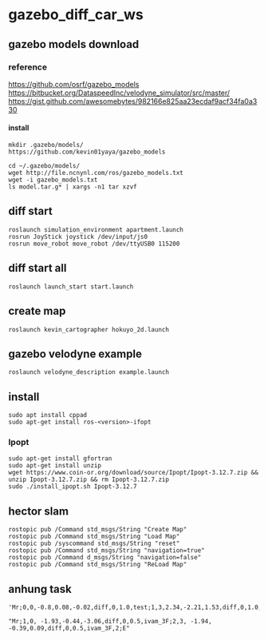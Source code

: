 # gazebo_diff_car_ws

## gazebo models download

### reference
https://github.com/osrf/gazebo_models
https://bitbucket.org/DataspeedInc/velodyne_simulator/src/master/
https://gist.github.com/awesomebytes/982166e825aa23ecdaf9acf34fa0a330

#### install
    mkdir .gazebo/models/
    https://github.com/kevin01yaya/gazebo_models

    cd ~/.gazebo/models/
    wget http://file.ncnynl.com/ros/gazebo_models.txt
    wget -i gazebo_models.txt
    ls model.tar.g* | xargs -n1 tar xzvf

## diff start
    roslaunch simulation_environment apartment.launch
    rosrun JoyStick joystick /dev/input/js0
    rosrun move_robot move_robot /dev/ttyUSB0 115200

## diff start all
    roslaunch launch_start start.launch

## create map
    roslaunch kevin_cartographer hokuyo_2d.launch

## gazebo velodyne example
    roslaunch velodyne_description example.launch

## install
    sudo apt install cppad
    sudo apt-get install ros-<version>-ifopt

### Ipopt
    sudo apt-get install gfortran
    sudo apt-get install unzip
    wget https://www.coin-or.org/download/source/Ipopt/Ipopt-3.12.7.zip && unzip Ipopt-3.12.7.zip && rm Ipopt-3.12.7.zip
    sudo ./install_ipopt.sh Ipopt-3.12.7

## hector slam
    rostopic pub /Command std_msgs/String "Create Map"
    rostopic pub /Command std_msgs/String "Load Map"
    rostopic pub /syscommand std_msgs/String "reset"
    rostopic pub /Command std_msgs/String "navigation=true"
    rostopic pub /Command d_msgs/String "navigation=false"
    rostopic pub /Command std_msgs/String "ReLoad Map"

## anhung task
    'Mr;0,0,-0.8,0.08,-0.02,diff,0,1.0,test;1,3,2.34,-2.21,1.53,diff,0,1.0,test,0.1;2,19,2.3,0.71,1.55,diff,0,1.0,test;3,3,3.02,-0.94,1.55,diff,0,1.0,test,2;4,3,2.98,1.89,-0.002,diff,0,1.0,test,0;5,3,3.97,1.82,-1.52,diff,0,1.0,test,0;6,3,4.09,-0.85,-1.52,diff,0,1.0,test,2;E'

    "Mr;1,0, -1.93,-0.44,-3.06,diff,0,0.5,ivam_3F;2,3, -1.94, -0.39,0.09,diff,0,0.5,ivam_3F,2;E"
